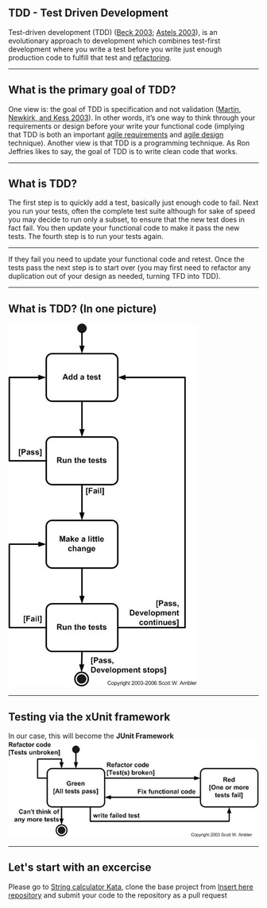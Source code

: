 ## TDD - Test Driven Development
Test-driven development (TDD) ([Beck 2003](http://www.amazon.com/exec/obidos/ASIN/0321146530/ambysoftinc); [Astels 2003](http://www.amazon.com/exec/obidos/ASIN/0131016490/ambysoftinc)), is an evolutionary approach to development which combines test-first development where you write a test before you write just enough production code to fulfill that test and [refactoring](http://www.agiledata.org/essays/databaseRefactoring.html).

---

## What is the primary goal of TDD? 
One view is: the goal of TDD is specification and not validation ([Martin, Newkirk, and Kess 2003](http://www.amazon.com/exec/obidos/ASIN/0135974445/ambysoftinc)). In other words, it’s one way to think through your requirements or design before your write your functional code (implying that TDD is both an important [agile requirements](http://www.agilemodeling.com/essays/agileRequirements.htm) and [agile design](http://www.agilemodeling.com/essays/agileDesign.htm) technique). Another view is that TDD is a programming technique. As Ron Jeffries likes to say, the goal of TDD is to write clean code that works.

---

## What is TDD?

The first step is to quickly add a test, basically just enough code to fail. Next you run your tests, often the complete test suite although for sake of speed you may decide to run only a subset, to ensure that the new test does in fact fail. You then update your functional code to make it pass the new tests. The fourth step is to run your tests again. 

---

If they fail you need to update your functional code and retest. Once the tests pass the next step is to start over (you may first need to refactor any duplication out of your design as needed, turning TFD into TDD).

---

## What is TDD? (In one picture)

![](images/tddSteps.jpg) <!-- .element: height="400px" -->

---

## Testing via the xUnit framework
In our case, this will become the **JUnit Framework**
![](images/tddStates.jpg)

---

## Let's start with an excercise

Please go to [String calculator Kata](http://osherove.com/tdd-kata-1/), clone the base project from [Insert here repository]() and submit your code to the repository as a pull request
